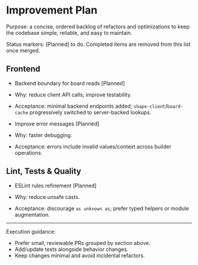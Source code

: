 # Improvement Plan

Purpose: a concise, ordered backlog of refactors and optimizations to keep the codebase simple, reliable, and easy to maintain.

Status markers: [Planned] to do. Completed items are removed from this list once merged.

## Frontend

- Backend boundary for board reads [Planned]

- Why: reduce client API calls; improve testability.
- Acceptance: minimal backend endpoints added; `shape-client`/`board-cache` progressively switched to server-backed lookups.

- Improve error messages [Planned]

- Why: faster debugging.
- Acceptance: errors include invalid values/context across builder operations.

## Lint, Tests & Quality

- ESLint rules refinement [Planned]

- Why: reduce unsafe casts.
- Acceptance: discourage `as unknown as`; prefer typed helpers or module augmentation.

---

Execution guidance:

- Prefer small, reviewable PRs grouped by section above.
- Add/update tests alongside behavior changes.
- Keep changes minimal and avoid incidental refactors.
